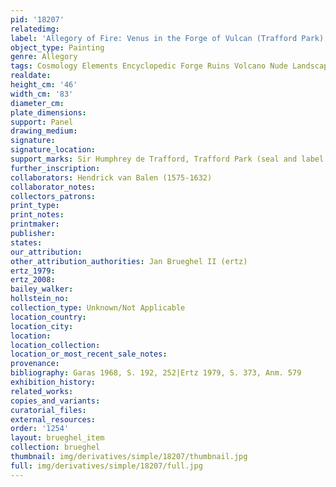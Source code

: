 ```yaml
---
pid: '18207'
relatedimg: 
label: 'Allegory of Fire: Venus in the Forge of Vulcan (Trafford Park)'
object_type: Painting
genre: Allegory
tags: Cosmology Elements Encyclopedic Forge Ruins Volcano Nude Landscape Armor
realdate: 
height_cm: '46'
width_cm: '83'
diameter_cm: 
plate_dimensions: 
support: Panel
drawing_medium: 
signature: 
signature_location: 
support_marks: Sir Humphrey de Trafford, Trafford Park (seal and label on the reverse)
further_inscription: 
collaborators: Hendrick van Balen (1575-1632)
collaborator_notes: 
collectors_patrons: 
print_type: 
print_notes: 
printmaker: 
publisher: 
states: 
our_attribution: 
other_attribution_authorities: Jan Brueghel II (ertz)
ertz_1979: 
ertz_2008: 
bailey_walker: 
hollstein_no: 
collection_type: Unknown/Not Applicable
location_country: 
location_city: 
location: 
location_collection: 
location_or_most_recent_sale_notes: 
provenance: 
bibliography: Garas 1968, S. 192, 252|Ertz 1979, S. 373, Anm. 579
exhibition_history: 
related_works: 
copies_and_variants: 
curatorial_files: 
external_resources: 
order: '1254'
layout: brueghel_item
collection: brueghel
thumbnail: img/derivatives/simple/18207/thumbnail.jpg
full: img/derivatives/simple/18207/full.jpg
---
```


